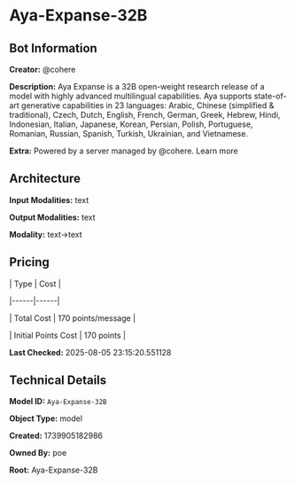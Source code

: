# Aya-Expanse-32B

## Bot Information

**Creator:** @cohere

**Description:** Aya Expanse is a 32B open-weight research release of a model with highly advanced multilingual capabilities. Aya supports state-of-art generative capabilities in 23 languages: Arabic, Chinese (simplified & traditional), Czech, Dutch, English, French, German, Greek, Hebrew, Hindi, Indonesian, Italian, Japanese, Korean, Persian, Polish, Portuguese, Romanian, Russian, Spanish, Turkish, Ukrainian, and Vietnamese.

**Extra:** Powered by a server managed by @cohere. Learn more


## Architecture

**Input Modalities:** text

**Output Modalities:** text

**Modality:** text->text


## Pricing

| Type | Cost |

|------|------|

| Total Cost | 170 points/message |

| Initial Points Cost | 170 points |


**Last Checked:** 2025-08-05 23:15:20.551128


## Technical Details

**Model ID:** `Aya-Expanse-32B`

**Object Type:** model

**Created:** 1739905182986

**Owned By:** poe

**Root:** Aya-Expanse-32B
